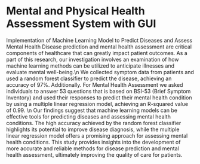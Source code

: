 # Mental and Physical Health Assessment System with GUI
Implementation of Machine Learning Model to Predict Diseases and Assess Mental Health Disease prediction and mental health assessment are critical components of healthcare that can greatly impact patient outcomes. As a part of this research, our investigation involves an examination of how machine learning methods can be utilized to anticipate illnesses and evaluate mental well-being.\n
We collected symptom data from patients and used a random forest classifier to predict the disease, achieving an accuracy of 97%. Additionally.
For Mental Health Assessment we asked individuals to answer 53 questions that is based on BSI-53 (Brief Symptom Inventory) and used their responses to predict their mental health condition by using a multiple linear regression model, achieving an R-squared value of 0.99. \n
Our findings suggest that machine learning models can be effective tools for predicting diseases and assessing mental health conditions. The high accuracy achieved by the random forest classifier highlights its potential to improve disease diagnosis, while the multiple linear regression model offers a promising approach for assessing mental health conditions. This study provides insights into the development of more accurate and reliable methods for disease prediction and mental health assessment, ultimately improving the quality of care for patients.
